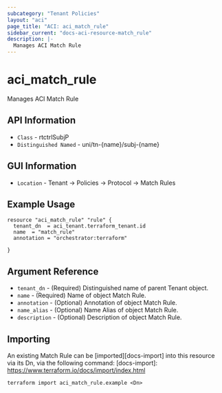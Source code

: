 ```yaml
---
subcategory: "Tenant Policies"
layout: "aci"
page_title: "ACI: aci_match_rule"
sidebar_current: "docs-aci-resource-match_rule"
description: |-
  Manages ACI Match Rule
---
```


# aci_match_rule #

Manages ACI Match Rule

## API Information ##

* `Class` - rtctrlSubjP
* `Distinguished Named` - uni/tn-{name}/subj-{name}

## GUI Information ##

* `Location` - Tenant -> Policies -> Protocol -> Match Rules

## Example Usage ##

```hcl
resource "aci_match_rule" "rule" {
  tenant_dn  = aci_tenant.terraform_tenant.id
  name  = "match_rule"
  annotation = "orchestrator:terraform"

}
```

## Argument Reference ##

* `tenant_dn` - (Required) Distinguished name of parent Tenant object.
* `name` - (Required) Name of object Match Rule.
* `annotation` - (Optional) Annotation of object Match Rule.
* `name_alias` - (Optional) Name Alias of object Match Rule.
* `description` - (Optional) Description of object Match Rule.



## Importing ##

An existing Match Rule can be [imported][docs-import] into this resource via its Dn, via the following command:
[docs-import]: https://www.terraform.io/docs/import/index.html


```
terraform import aci_match_rule.example <Dn>
```